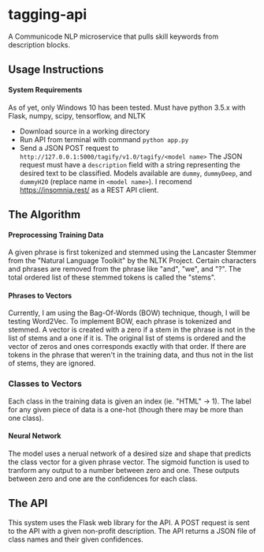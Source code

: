 # tagging-api
A Communicode NLP microservice that pulls skill keywords from description blocks. 

## Usage Instructions
#### System Requirements
As of yet, only Windows 10 has been tested.
Must have python 3.5.x with Flask, numpy, scipy, tensorflow, and NLTK
+ Download source in a working directory
+ Run API from terminal with command `python app.py`
+ Send a JSON POST request to `http://127.0.0.1:5000/tagify/v1.0/tagify/<model name>`
The JSON request must have a `description` field with a string representing the desired text to be classified.
Models available are `dummy`, `dummyDeep`, and `dummyH20` (replace name in `<model name>`).
I recomend https://insomnia.rest/ as a REST API client.

## The Algorithm
#### Preprocessing Training Data
A given phrase is first tokenized and stemmed using the Lancaster Stemmer from the "Natural Language Toolkit" by the NLTK Project. Certain characters and phrases are removed from the phrase like "and", "we", and "?". The total ordered list of these stemmed tokens is called the "stems".
#### Phrases to Vectors
Currently, I am using the Bag-Of-Words (BOW) technique, though, I will be testing Word2Vec. To implement BOW, each phrase is tokenized and stemmed. A vector is created with a zero if a stem in the phrase is not in the list of stems and a one if it is. The original list of stems is ordered and the vector of zeros and ones corresponds exactly with that order. If there are tokens in the phrase that weren't in the training data, and thus not in the list of stems, they are ignored.
### Classes to Vectors
Each class in the training data is given an index (ie. "HTML" -> 1). The label for any given piece of data is a one-hot (though there may be more than one class).
#### Neural Network
The model uses a nerual network of a desired size and shape that predicts the class vector for a given phrase vector. The sigmoid function is used to tranform any output to a number between zero and one. These outputs between zero and one are the confidences for each class.

## The API
This system uses the Flask web library for the API. A POST request is sent to the API with a given non-profit description. The API returns a JSON file of class names and their given confidences.
